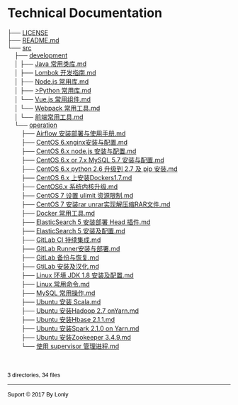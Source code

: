 # Technical Documentation

<html>
<body>
        ├── <a href="./LICENSE">LICENSE</a><br>
        ├── <a href="./README.md">README.md</a><br>
        └── <a href="./src/">src</a><br>
        &nbsp;&nbsp;&nbsp; ├── <a href="./src/development/">development</a><br>
        &nbsp;&nbsp;&nbsp; │   ├── <a href="./src/development/Java%20%E5%B8%B8%E7%94%A8%E7%B1%BB%E5%BA%93.md">Java 常用类库.md</a><br>
        &nbsp;&nbsp;&nbsp; │   ├── <a href="./src/development/Lombok%20%E5%BC%80%E5%8F%91%E6%8C%87%E5%8D%97.md">Lombok 开发指南.md</a><br>
        &nbsp;&nbsp;&nbsp; │   ├── <a href="./src/development/Node.js%20%E5%B8%B8%E7%94%A8%E5%BA%93.md">Node.js 常用库.md</a><br>
        &nbsp;&nbsp;&nbsp; │   ├── <a href="./src/development/Python%20%E5%B8%B8%E7%94%A8%E5%BA%93.md">>Python 常用库.md</a><br>
        &nbsp;&nbsp;&nbsp; │   └── <a href="./src/development/Vue.js%20%E5%B8%B8%E7%94%A8%E7%BB%84%E4%BB%B6.md">Vue.js 常用组件.md</a><br>
        &nbsp;&nbsp;&nbsp; │   └── <a href="./src/development/Webpack%20%E5%B8%B8%E7%94%A8%E5%B7%A5%E5%85%B7.md">Webpack 常用工具.md</a><br>
        &nbsp;&nbsp;&nbsp; │   └── <a href="./src/development/%E5%89%8D%E7%AB%AF%E5%B8%B8%E7%94%A8%E5%B7%A5%E5%85%B7.md">前端常用工具.md</a><br>
        &nbsp;&nbsp;&nbsp; └── <a href="./src/operation/">operation</a><br>
        &nbsp;&nbsp;&nbsp; &nbsp;&nbsp;&nbsp; ├── <a href="./src/operation/Airflow%20%E5%AE%89%E8%A3%85%E9%83%A8%E7%BD%B2%E4%B8%8E%E4%BD%BF%E7%94%A8%E6%89%8B%E5%86%8C.md">Airflow 安装部署与使用手册.md</a><br>
        &nbsp;&nbsp;&nbsp; &nbsp;&nbsp;&nbsp; ├── <a href="./src/operation/CentOS%206.x%20nginx%E5%AE%89%E8%A3%85%E4%B8%8E%E9%85%8D%E7%BD%AE.md">CentOS 6.xnginx安装与配置.md</a><br>
        &nbsp;&nbsp;&nbsp; &nbsp;&nbsp;&nbsp; ├── <a href="./src/operation/CentOS%206.x%20node.js%20%E5%AE%89%E8%A3%85%E4%B8%8E%E9%85%8D%E7%BD%AE.md">CentOS 6.x node.js 安装与配置.md</a><br>
        &nbsp;&nbsp;&nbsp; &nbsp;&nbsp;&nbsp; ├── <a href="./src/operation/CentOS%206.x%20or%207.x%20MySQL%205.7%20%E5%AE%89%E8%A3%85%E4%B8%8E%E9%85%8D%E7%BD%AE.md">CentOS 6.x or 7.x MySQL 5.7 安装与配置.md</a><br>
        &nbsp;&nbsp;&nbsp; &nbsp;&nbsp;&nbsp; ├── <a href="./src/operation/CentOS%206.x%20python%202.6%20%E5%8D%87%E7%BA%A7%E5%88%B0%202.7%20%E5%8F%8A%20pip%20%E5%AE%89%E8%A3%85.md">CentOS 6.x python 2.6 升级到 2.7 及 pip 安装.md</a><br>
        &nbsp;&nbsp;&nbsp; &nbsp;&nbsp;&nbsp; ├── <a href="./src/operation/CentOS%206.x%20%E4%B8%8A%E5%AE%89%E8%A3%85Dockers1.7.md">CentOS 6.x 上安装Dockers1.7.md</a><br>
        &nbsp;&nbsp;&nbsp; &nbsp;&nbsp;&nbsp; ├── <a href="./src/operation/CentOS%206.x%20%E7%B3%BB%E7%BB%9F%E5%86%85%E6%A0%B8%E5%8D%87%E7%BA%A7.md">CentOS6.x 系统内核升级.md</a><br>
        &nbsp;&nbsp;&nbsp; &nbsp;&nbsp;&nbsp; ├── <a href="./src/operation/CentOS%207%20%E8%AE%BE%E7%BD%AE%20ulimit%20%E8%B5%84%E6%BA%90%E9%99%90%E5%88%B6.md">CentOS 7 设置 ulimit 资源限制.md</a><br>
        &nbsp;&nbsp;&nbsp; &nbsp;&nbsp;&nbsp; ├── <a href="./src/operation/CentOS%207%20%E5%AE%89%E8%A3%85rar%20unrar%E5%AE%9E%E7%8E%B0%E8%A7%A3%E5%8E%8B%E7%BC%A9RAR%E6%96%87%E4%BB%B6.md">CentOS 7 安装rar unrar实现解压缩RAR文件.md</a><br>
        &nbsp;&nbsp;&nbsp; &nbsp;&nbsp;&nbsp; ├── <a href="./src/operation/Docker%20%E5%B8%B8%E7%94%A8%E5%B7%A5%E5%85%B7.md">Docker 常用工具.md</a><br>
        &nbsp;&nbsp;&nbsp; &nbsp;&nbsp;&nbsp; ├── <a href="./src/operation/ElasticSearch%205%20%E5%AE%89%E8%A3%85%E9%83%A8%E7%BD%B2%20Head%20%E6%8F%92%E4%BB%B6.md">ElasticSearch 5 安装部署 Head 插件.md</a><br>
        &nbsp;&nbsp;&nbsp; &nbsp;&nbsp;&nbsp; ├── <a href="./src/operation/ElasticSearch%205%20%E5%AE%89%E8%A3%85%E5%8F%8A%E9%85%8D%E7%BD%AE.md">ElasticSearch 5 安装及配置.md</a><br>
        &nbsp;&nbsp;&nbsp; &nbsp;&nbsp;&nbsp; ├── <a href="./src/operation/GitLab%20CI%20%E6%8C%81%E7%BB%AD%E9%9B%86%E6%88%90.md">GitLab CI 持续集成.md</a><br>
        &nbsp;&nbsp;&nbsp; &nbsp;&nbsp;&nbsp; ├── <a href="./src/operation/GitLab%20Runner%E5%AE%89%E8%A3%85%E4%B8%8E%E9%83%A8%E7%BD%B2.md">GitLab Runner安装与部署.md</a><br>
        &nbsp;&nbsp;&nbsp; &nbsp;&nbsp;&nbsp; ├── <a href="./src/operation/GitLab%20%E5%A4%87%E4%BB%BD%E4%B8%8E%E6%81%A2%E5%A4%8D.md">GitLab 备份与恢复.md</a><br>
        &nbsp;&nbsp;&nbsp; &nbsp;&nbsp;&nbsp; ├── <a href="./src/operation/GtiLab%20%E5%AE%89%E8%A3%85%E5%8F%8A%E6%B1%89%E5%8C%96.md">GtiLab 安装及汉化.md</a><br>
        &nbsp;&nbsp;&nbsp; &nbsp;&nbsp;&nbsp; ├── <a href="./src/operation/Linux%20%E7%8E%AF%E5%A2%83%20JDK%201.8%20%E5%AE%89%E8%A3%85%E5%8F%8A%E9%85%8D%E7%BD%AE.md">Linux 环境 JDK 1.8 安装及配置.md</a><br>
        &nbsp;&nbsp;&nbsp; &nbsp;&nbsp;&nbsp; ├── <a href="./src/operation/Linux%20%E5%B8%B8%E7%94%A8%E5%91%BD%E4%BB%A4.md">Linux 常用命令.md</a><br>
        &nbsp;&nbsp;&nbsp; &nbsp;&nbsp;&nbsp; ├── <a href="./src/operation/MySQL%20%E5%B8%B8%E7%94%A8%E6%93%8D%E4%BD%9C.md">MySQL 常用操作.md</a><br>
        &nbsp;&nbsp;&nbsp; &nbsp;&nbsp;&nbsp; ├── <a href="./src/operation/Ubuntu%20%E5%AE%89%E8%A3%85%20Scala.md">Ubuntu 安装 Scala.md</a><br>
        &nbsp;&nbsp;&nbsp; &nbsp;&nbsp;&nbsp; ├── <a href="./src/operation/Ubuntu%20%E5%AE%89%E8%A3%85Hadoop%202.7%20on%20Yarn.md">Ubuntu 安装Hadoop 2.7 onYarn.md</a><br>
        &nbsp;&nbsp;&nbsp; &nbsp;&nbsp;&nbsp; ├── <a href="./src/operation/Ubuntu%20%E5%AE%89%E8%A3%85Hbase%202.1.1.md">Ubuntu 安装Hbase 2.1.1.md</a><br>
        &nbsp;&nbsp;&nbsp; &nbsp;&nbsp;&nbsp; ├── <a href="./src/operation/Ubuntu%20%E5%AE%89%E8%A3%85Spark%202.1.0%20on%20Yarn.md">Ubuntu 安装Spark 2.1.0 on Yarn.md</a><br>
        &nbsp;&nbsp;&nbsp; &nbsp;&nbsp;&nbsp; ├── <a href="./src/operation/Ubuntu%20%E5%AE%89%E8%A3%85Zookeeper%203.4.9.md">Ubuntu 安装Zookeeper 3.4.9.md</a><br>
        &nbsp;&nbsp;&nbsp; &nbsp;&nbsp;&nbsp; └── <a href="./src/operation/%E4%BD%BF%E7%94%A8%20supervisor%20%E7%AE%A1%E7%90%86%E8%BF%9B%E7%A8%8B.md">使用 supervisor 管理进程.md</a><br>
        <br><br>
        </p>
        <p>

<p style="font-weight: normal; font-family : ariel, monospace, sans-serif; color: black; background-color: transparent;font-size: small; font-family : arial, sans-serif;">3 directories, 34 files
</p>
<hr>
<p style="font-weight: normal; font-family : ariel, monospace, sans-serif; color: black; background-color: transparent;font-size: small; font-family : arial, sans-serif;">Suport © 2017 By Lonly
</p>
</body>
</html>